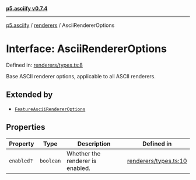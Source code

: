[**p5.asciify v0.7.4**](../../../README.md)

***

[p5.asciify](../../../README.md) / [renderers](../README.md) / AsciiRendererOptions

# Interface: AsciiRendererOptions

Defined in: [renderers/types.ts:8](https://github.com/humanbydefinition/p5.asciify/blob/a5793d54ad5f16eb2af7f0d7b3580e1b894087a2/src/lib/renderers/types.ts#L8)

Base ASCII renderer options, applicable to all ASCII renderers.

## Extended by

- [`FeatureAsciiRendererOptions`](FeatureAsciiRendererOptions.md)

## Properties

| Property | Type | Description | Defined in |
| ------ | ------ | ------ | ------ |
| <a id="enabled"></a> `enabled?` | `boolean` | Whether the renderer is enabled. | [renderers/types.ts:10](https://github.com/humanbydefinition/p5.asciify/blob/a5793d54ad5f16eb2af7f0d7b3580e1b894087a2/src/lib/renderers/types.ts#L10) |

